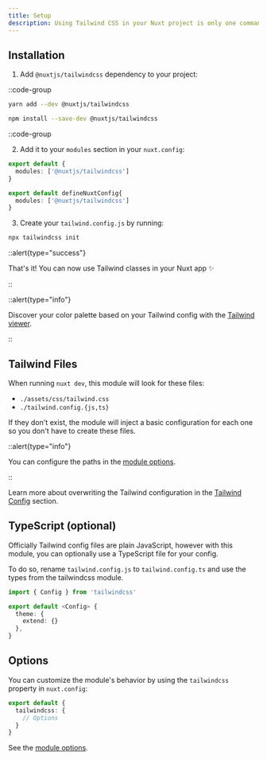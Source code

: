 ```yaml
---
title: Setup
description: Using Tailwind CSS in your Nuxt project is only one command away ✨
---
```


## Installation

1. Add `@nuxtjs/tailwindcss` dependency to your project:

::code-group

```bash [Yarn]
yarn add --dev @nuxtjs/tailwindcss
```

```bash [NPM]
npm install --save-dev @nuxtjs/tailwindcss
```

::code-group

2. Add it to your `modules` section in your `nuxt.config`:

```ts [nuxt.config (Nuxt 2)]
export default {
  modules: ['@nuxtjs/tailwindcss']
}
```

```ts [nuxt.config (Nuxt 3)]
export default defineNuxtConfig{
  modules: ['@nuxtjs/tailwindcss']
}
```



3. Create your `tailwind.config.js` by running:

```bash
npx tailwindcss init
```

::alert{type="success"}

That's it! You can now use Tailwind classes in your Nuxt app ✨

::

::alert{type="info"}

Discover your color palette based on your Tailwind config with the [Tailwind viewer](/tailwind/viewer).

::

## Tailwind Files

When running `nuxt dev`, this module will look for these files:

- `./assets/css/tailwind.css`
- `./tailwind.config.{js,ts}`

If they don't exist, the module will inject a basic configuration for each one so you don't have to create these files.

::alert{type="info"}

You can configure the paths in the [module options](/getting-started/options).

::

Learn more about overwriting the Tailwind configuration in the [Tailwind Config](/tailwind/config) section.

## TypeScript (optional)

Officially Tailwind config files are plain JavaScript, however with this module, you can optionally use a TypeScript file for your config.

To do so, rename `tailwind.config.js` to `tailwind.config.ts` and use the types from the tailwindcss module.

```ts [tailwind.config.ts]
import { Config } from 'tailwindcss'

export default <Config> {
  theme: {
    extend: {}
  },
}
```

## Options

You can customize the module's behavior by using the `tailwindcss` property in `nuxt.config`:

```ts [nuxt.config]
export default {
  tailwindcss: {
    // Options
  }
}
```

See the [module options](/getting-started/options).
